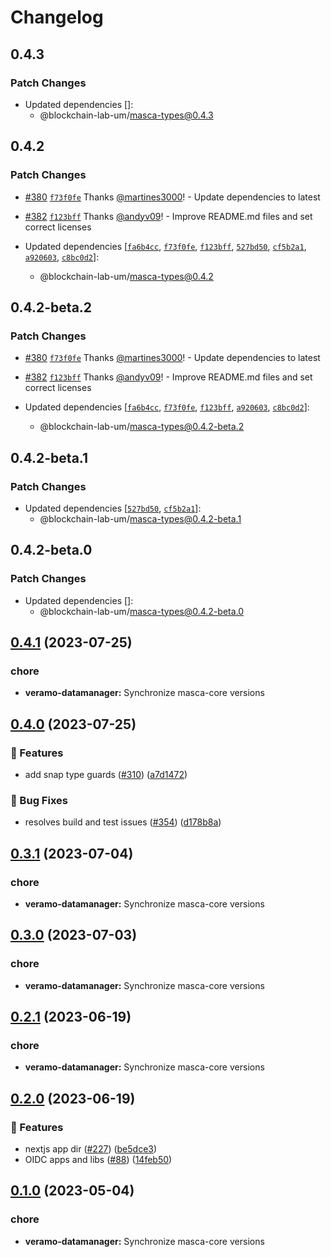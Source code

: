 # Changelog

## 0.4.3

### Patch Changes

- Updated dependencies []:
  - @blockchain-lab-um/masca-types@0.4.3

## 0.4.2

### Patch Changes

- [#380](https://github.com/blockchain-lab-um/masca/pull/380) [`f73f0fe`](https://github.com/blockchain-lab-um/masca/commit/f73f0feccdec5ef62b9dec62abb1adaeb63b6be7) Thanks [@martines3000](https://github.com/martines3000)! - Update dependencies to latest

- [#382](https://github.com/blockchain-lab-um/masca/pull/382) [`f123bff`](https://github.com/blockchain-lab-um/masca/commit/f123bff9829ea08dae81a57c98cb6c34612b7fc3) Thanks [@andyv09](https://github.com/andyv09)! - Improve README.md files and set correct licenses

- Updated dependencies [[`fa6b4cc`](https://github.com/blockchain-lab-um/masca/commit/fa6b4cccd4dce8c63f70e86ef18dd421571161c9), [`f73f0fe`](https://github.com/blockchain-lab-um/masca/commit/f73f0feccdec5ef62b9dec62abb1adaeb63b6be7), [`f123bff`](https://github.com/blockchain-lab-um/masca/commit/f123bff9829ea08dae81a57c98cb6c34612b7fc3), [`527bd50`](https://github.com/blockchain-lab-um/masca/commit/527bd50b8d79a80f5637103975dbaebaf102a1e6), [`cf5b2a1`](https://github.com/blockchain-lab-um/masca/commit/cf5b2a13b997e819733e589c4f51be808d4d18b1), [`a920603`](https://github.com/blockchain-lab-um/masca/commit/a9206035e339d2ace45660e92a5fe248f152bbbb), [`c8bc0d2`](https://github.com/blockchain-lab-um/masca/commit/c8bc0d2aecf602efe33eff3f7a60023953314043)]:
  - @blockchain-lab-um/masca-types@0.4.2

## 0.4.2-beta.2

### Patch Changes

- [#380](https://github.com/blockchain-lab-um/masca/pull/380) [`f73f0fe`](https://github.com/blockchain-lab-um/masca/commit/f73f0feccdec5ef62b9dec62abb1adaeb63b6be7) Thanks [@martines3000](https://github.com/martines3000)! - Update dependencies to latest

- [#382](https://github.com/blockchain-lab-um/masca/pull/382) [`f123bff`](https://github.com/blockchain-lab-um/masca/commit/f123bff9829ea08dae81a57c98cb6c34612b7fc3) Thanks [@andyv09](https://github.com/andyv09)! - Improve README.md files and set correct licenses

- Updated dependencies [[`fa6b4cc`](https://github.com/blockchain-lab-um/masca/commit/fa6b4cccd4dce8c63f70e86ef18dd421571161c9), [`f73f0fe`](https://github.com/blockchain-lab-um/masca/commit/f73f0feccdec5ef62b9dec62abb1adaeb63b6be7), [`f123bff`](https://github.com/blockchain-lab-um/masca/commit/f123bff9829ea08dae81a57c98cb6c34612b7fc3), [`a920603`](https://github.com/blockchain-lab-um/masca/commit/a9206035e339d2ace45660e92a5fe248f152bbbb), [`c8bc0d2`](https://github.com/blockchain-lab-um/masca/commit/c8bc0d2aecf602efe33eff3f7a60023953314043)]:
  - @blockchain-lab-um/masca-types@0.4.2-beta.2

## 0.4.2-beta.1

### Patch Changes

- Updated dependencies [[`527bd50`](https://github.com/blockchain-lab-um/masca/commit/527bd50b8d79a80f5637103975dbaebaf102a1e6), [`cf5b2a1`](https://github.com/blockchain-lab-um/masca/commit/cf5b2a13b997e819733e589c4f51be808d4d18b1)]:
  - @blockchain-lab-um/masca-types@0.4.2-beta.1

## 0.4.2-beta.0

### Patch Changes

- Updated dependencies []:
  - @blockchain-lab-um/masca-types@0.4.2-beta.0

## [0.4.1](https://github.com/blockchain-lab-um/masca/compare/veramo-datamanager-v0.4.0...veramo-datamanager-v0.4.1) (2023-07-25)

### chore

- **veramo-datamanager:** Synchronize masca-core versions

## [0.4.0](https://github.com/blockchain-lab-um/masca/compare/veramo-datamanager-v0.3.1...veramo-datamanager-v0.4.0) (2023-07-25)

### :rocket: Features

- add snap type guards ([#310](https://github.com/blockchain-lab-um/masca/issues/310)) ([a7d1472](https://github.com/blockchain-lab-um/masca/commit/a7d14724256f70db7b45a8f8e8035e06bfbbbb57))

### :bug: Bug Fixes

- resolves build and test issues ([#354](https://github.com/blockchain-lab-um/masca/issues/354)) ([d178b8a](https://github.com/blockchain-lab-um/masca/commit/d178b8a75abe938aee9e9b2047d25bd7c352ed4f))

## [0.3.1](https://github.com/blockchain-lab-um/masca/compare/veramo-datamanager-v0.3.0...veramo-datamanager-v0.3.1) (2023-07-04)

### chore

- **veramo-datamanager:** Synchronize masca-core versions

## [0.3.0](https://github.com/blockchain-lab-um/masca/compare/veramo-datamanager-v0.2.1...veramo-datamanager-v0.3.0) (2023-07-03)

### chore

- **veramo-datamanager:** Synchronize masca-core versions

## [0.2.1](https://github.com/blockchain-lab-um/masca/compare/veramo-datamanager-v0.2.0...veramo-datamanager-v0.2.1) (2023-06-19)

### chore

- **veramo-datamanager:** Synchronize masca-core versions

## [0.2.0](https://github.com/blockchain-lab-um/masca/compare/veramo-datamanager-v0.1.0...veramo-datamanager-v0.2.0) (2023-06-19)

### :rocket: Features

- nextjs app dir ([#227](https://github.com/blockchain-lab-um/masca/issues/227)) ([be5dce3](https://github.com/blockchain-lab-um/masca/commit/be5dce37ef6485bd0c97b11057ef015205b9cb10))
- OIDC apps and libs ([#88](https://github.com/blockchain-lab-um/masca/issues/88)) ([14feb50](https://github.com/blockchain-lab-um/masca/commit/14feb5022e578002ce475892c29b5ebedf61778d))

## [0.1.0](https://github.com/blockchain-lab-um/masca/compare/veramo-datamanager-v0.1.0...veramo-datamanager-v0.1.0) (2023-05-04)

### chore

- **veramo-datamanager:** Synchronize masca-core versions
